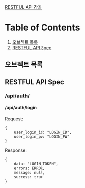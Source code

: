 [RESTFUL API 강좌](https://www.a-mean-blog.com/ko/blog/Node-JS-API/_/JWT-JSON-Web-Token-%EB%A1%9C-%EB%A1%9C%EA%B7%B8%EC%9D%B8-REST-API-%EB%A7%8C%EB%93%A4%EA%B8%B0)

# Table of Contents

1. [오브젝트 목록](#오브젝트-목록)
2. [RESTFUL API Spec](#RESTFUL-API-Spec)

## 오브젝트 목록


## RESTFUL API Spec

### /api/auth/

#### /api/auth/login
Request:

	{
		user_login_id: "LOGIN_ID",
		user_login_pw: "LOGIN_PW"
	}

Response:
	
	{
		data: "LOGIN_TOKEN",
		errors: ERROR,
		message: null,
		success: true
	}

